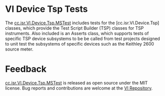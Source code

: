 # VI Device Tsp Tests

The [cc.isr.VI.Device.Tsp.MSTest] includes tests for the [cc.isr.VI.Device.Tsp] classes, which provide the Test Script Builder (TSP) classes for TSP instruments. Also included is an Asserts class, which supports tests of specific TSP  device subsystems to be be called from test projects designed to unit test the subsystems of specific devices such as the Keithley 2600 source meter.

# Feedback

[cc.isr.VI.Device.Tsp.MSTest] is released as open source under the MIT license.
Bug reports and contributions are welcome at the [VI Repository].

[VI Repository]: https://www.github.com/atecoder/ds.vi.ivi
[cc.isr.VI.Device.Tsp.MSTest]: https://github.com/atecoder/dn.vi.ivi/src/device/tsp.mstest/
